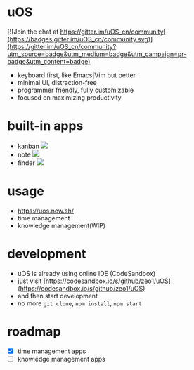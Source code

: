 # uOS

[![Join the chat at https://gitter.im/uOS_cn/community](https://badges.gitter.im/uOS_cn/community.svg)](https://gitter.im/uOS_cn/community?utm_source=badge&utm_medium=badge&utm_campaign=pr-badge&utm_content=badge)

- keyboard first, like Emacs|Vim but better
- minimal UI, distraction-free
- programmer friendly, fully customizable
- focused on maximizing productivity

# built-in apps

- kanban
  ![](https://i.loli.net/2019/01/11/5c3854b252c7b.png)
- note
  ![](https://i.loli.net/2019/01/11/5c3856b9326a6.png)
- finder
  ![](https://i.loli.net/2019/01/11/5c38581aeffc3.png)

# usage

- https://uos.now.sh/
- time management
- knowledge management(WIP)

# development

- uOS is already using online IDE (CodeSandbox)
- just visit [https://codesandbox.io/s/github/zeo1/uOS](https://codesandbox.io/s/github/zeo1/uOS)
- and then start development
- no more `git clone`, `npm install`, `npm start`

# roadmap

- [x] time management apps
- [ ] knowledge management apps
